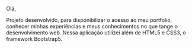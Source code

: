 Olá,

Projeto desenvolvido, para disponibilizar o acesso ao meu portfolio, conhecer minhas experiências e meus conhecimentos no que tange o desenvolvimento web.
Nessa aplicação utilizei além de HTML5 e CSS3, o framework Bootstrap5. 